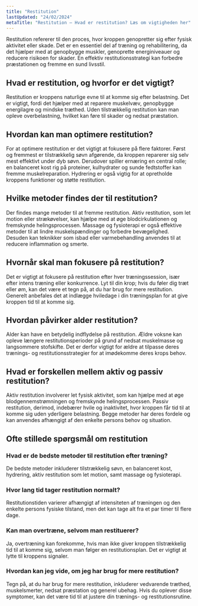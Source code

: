 ```yaml
---
title: "Restitution"
lastUpdated: "24/02/2024"
metaTitle: "Restitution – Hvad er restitution? Læs om vigtigheden her"
---
```


Restitution refererer til den proces, hvor kroppen genopretter sig efter fysisk aktivitet eller skade. Det er en essentiel del af træning og rehabilitering, da det hjælper med at genopbygge muskler, genoprette energiniveauer og reducere risikoen for skader. En effektiv restitutionsstrategi kan forbedre præstationen og fremme en sund livsstil.

## Hvad er restitution, og hvorfor er det vigtigt?

Restitution er kroppens naturlige evne til at komme sig efter belastning. Det er vigtigt, fordi det hjælper med at reparere muskelvæv, genopbygge energilagre og mindske træthed. Uden tilstrækkelig restitution kan man opleve overbelastning, hvilket kan føre til skader og nedsat præstation.

## Hvordan kan man optimere restitution?

For at optimere restitution er det vigtigt at fokusere på flere faktorer. Først og fremmest er tilstrækkelig søvn afgørende, da kroppen reparerer sig selv mest effektivt under dyb søvn. Derudover spiller ernæring en central rolle; en balanceret kost rig på proteiner, kulhydrater og sunde fedtstoffer kan fremme muskelreparation. Hydrering er også vigtig for at opretholde kroppens funktioner og støtte restitution.

## Hvilke metoder findes der til restitution?

Der findes mange metoder til at fremme restitution. Aktiv restitution, som let motion eller strækøvelser, kan hjælpe med at øge blodcirkulationen og fremskynde helingsprocessen. Massage og fysioterapi er også effektive metoder til at lindre muskelspændinger og forbedre bevægelighed. Desuden kan teknikker som isbad eller varmebehandling anvendes til at reducere inflammation og smerte.

## Hvornår skal man fokusere på restitution?

Det er vigtigt at fokusere på restitution efter hver træningssession, især efter intens træning eller konkurrence. Lyt til din krop; hvis du føler dig træt eller øm, kan det være et tegn på, at du har brug for mere restitution. Generelt anbefales det at indlægge hviledage i din træningsplan for at give kroppen tid til at komme sig.

## Hvordan påvirker alder restitution?

Alder kan have en betydelig indflydelse på restitution. Ældre voksne kan opleve længere restitutionsperioder på grund af nedsat muskelmasse og langsommere stofskifte. Det er derfor vigtigt for ældre at tilpasse deres trænings- og restitutionsstrategier for at imødekomme deres krops behov.

## Hvad er forskellen mellem aktiv og passiv restitution?

Aktiv restitution involverer let fysisk aktivitet, som kan hjælpe med at øge blodgennemstrømningen og fremskynde helingsprocessen. Passiv restitution, derimod, indebærer hvile og inaktivitet, hvor kroppen får tid til at komme sig uden yderligere belastning. Begge metoder har deres fordele og kan anvendes afhængigt af den enkelte persons behov og situation.

## Ofte stillede spørgsmål om restitution

### Hvad er de bedste metoder til restitution efter træning?

De bedste metoder inkluderer tilstrækkelig søvn, en balanceret kost, hydrering, aktiv restitution som let motion, samt massage og fysioterapi.

### Hvor lang tid tager restitution normalt?

Restitutionstiden varierer afhængigt af intensiteten af træningen og den enkelte persons fysiske tilstand, men det kan tage alt fra et par timer til flere dage.

### Kan man overtræne, selvom man restituerer?

Ja, overtræning kan forekomme, hvis man ikke giver kroppen tilstrækkelig tid til at komme sig, selvom man følger en restitutionsplan. Det er vigtigt at lytte til kroppens signaler.

### Hvordan kan jeg vide, om jeg har brug for mere restitution?

Tegn på, at du har brug for mere restitution, inkluderer vedvarende træthed, muskelsmerter, nedsat præstation og generel ubehag. Hvis du oplever disse symptomer, kan det være tid til at justere din trænings- og restitutionsrutine.